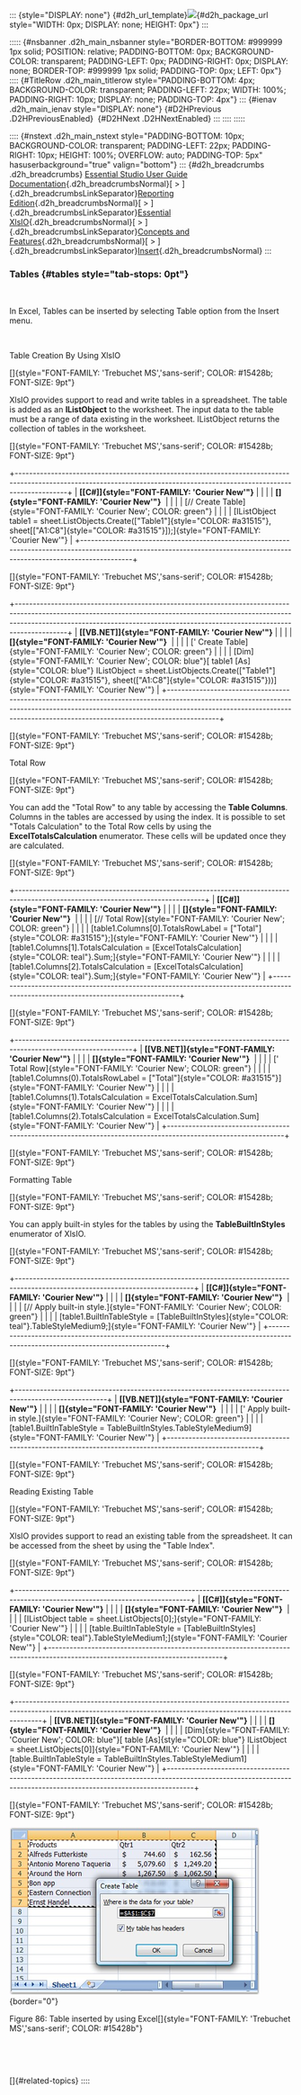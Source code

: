 ::: {style="DISPLAY: none"}
[](ms-xhelp:///?Id=d2h_url_template){#d2h_url_template}![](!package_url!){#d2h_package_url style="WIDTH: 0px; DISPLAY: none; HEIGHT: 0px"}
:::

::::: {#nsbanner .d2h_main_nsbanner style="BORDER-BOTTOM: #999999 1px solid; POSITION: relative; PADDING-BOTTOM: 0px; BACKGROUND-COLOR: transparent; PADDING-LEFT: 0px; PADDING-RIGHT: 0px; DISPLAY: none; BORDER-TOP: #999999 1px solid; PADDING-TOP: 0px; LEFT: 0px"}
:::: {#TitleRow .d2h_main_titlerow style="PADDING-BOTTOM: 4px; BACKGROUND-COLOR: transparent; PADDING-LEFT: 22px; WIDTH: 100%; PADDING-RIGHT: 10px; DISPLAY: none; PADDING-TOP: 4px"}
::: {#ienav .d2h_main_ienav style="DISPLAY: none"}
[](ms-xhelp:///?Id=addb0502-14f2-4002-84ff-3e6e1282f8ed){#D2HPrevious .D2HPreviousEnabled}  [](ms-xhelp:///?Id=d54186c8-499f-4d4c-accb-cbfc1870a789){#D2HNext .D2HNextEnabled}
:::
::::
:::::

:::: {#nstext .d2h_main_nstext style="PADDING-BOTTOM: 10px; BACKGROUND-COLOR: transparent; PADDING-LEFT: 22px; PADDING-RIGHT: 10px; HEIGHT: 100%; OVERFLOW: auto; PADDING-TOP: 5px" hasuserbackground="true" valign="bottom"}
::: {#d2h_breadcrumbs .d2h_breadcrumbs}
[Essential Studio User Guide Documentation](ms-xhelp:///?Id=12457748-09e3-4d74-a240-8e049cedf030){.d2h_breadcrumbsNormal}[ \> ]{.d2h_breadcrumbsLinkSeparator}[Reporting Edition](ms-xhelp:///?Id=027aa5b6-6676-4f93-ad23-c20e8c45792e){.d2h_breadcrumbsNormal}[ \> ]{.d2h_breadcrumbsLinkSeparator}[Essential XlsIO](ms-xhelp:///?Id=b01a1b50-1d7d-40c0-bc83-af67e57c9005){.d2h_breadcrumbsNormal}[ \> ]{.d2h_breadcrumbsLinkSeparator}[Concepts and Features](ms-xhelp:///?Id=21b26556-5905-4ad9-90b4-40320db25faf){.d2h_breadcrumbsNormal}[ \> ]{.d2h_breadcrumbsLinkSeparator}[Insert](ms-xhelp:///?Id=3b5c8a38-7946-47f2-a4af-0711da3daaa8){.d2h_breadcrumbsNormal}
:::

### Tables {#tables style="tab-stops: 0pt"}

 

In Excel, Tables can be inserted by selecting Table option from the Insert menu.

 

Table Creation By Using XlsIO

[]{style="FONT-FAMILY: 'Trebuchet MS','sans-serif'; COLOR: #15428b; FONT-SIZE: 9pt"} 

XlsIO provides support to read and write tables in a spreadsheet. The table is added as an **IListObject** to the worksheet. The input data to the table must be a range of data existing in the worksheet. IListObject returns the collection of tables in the worksheet.

[]{style="FONT-FAMILY: 'Trebuchet MS','sans-serif'; COLOR: #15428b; FONT-SIZE: 9pt"} 

+--------------------------------------------------------------------------------------------------------------------------------------------------------------------------+
| **[\[C#\]]{style="FONT-FAMILY: 'Courier New'"}**                                                                                                                         |
|                                                                                                                                                                          |
| **[]{style="FONT-FAMILY: 'Courier New'"}**                                                                                                                               |
|                                                                                                                                                                          |
| [// Create Table]{style="FONT-FAMILY: 'Courier New'; COLOR: green"}                                                                                                      |
|                                                                                                                                                                          |
| [IListObject table1 = sheet.ListObjects.Create([\"Table1\"]{style="COLOR: #a31515"}, sheet\[[\"A1:C8\"]{style="COLOR: #a31515"}\]);]{style="FONT-FAMILY: 'Courier New'"} |
+--------------------------------------------------------------------------------------------------------------------------------------------------------------------------+

[]{style="FONT-FAMILY: 'Trebuchet MS','sans-serif'; COLOR: #15428b; FONT-SIZE: 9pt"} 

+--------------------------------------------------------------------------------------------------------------------------------------------------------------------------------------------------------------------------------------------------------+
| **[\[VB.NET\]]{style="FONT-FAMILY: 'Courier New'"}**                                                                                                                                                                                                   |
|                                                                                                                                                                                                                                                        |
| **[]{style="FONT-FAMILY: 'Courier New'"}**                                                                                                                                                                                                             |
|                                                                                                                                                                                                                                                        |
| [\' Create Table]{style="FONT-FAMILY: 'Courier New'; COLOR: green"}                                                                                                                                                                                    |
|                                                                                                                                                                                                                                                        |
| [Dim]{style="FONT-FAMILY: 'Courier New'; COLOR: blue"}[ table1 [As]{style="COLOR: blue"} IListObject = sheet.ListObjects.Create([\"Table1\"]{style="COLOR: #a31515"}, sheet([\"A1:C8\"]{style="COLOR: #a31515"}))]{style="FONT-FAMILY: 'Courier New'"} |
+--------------------------------------------------------------------------------------------------------------------------------------------------------------------------------------------------------------------------------------------------------+

[]{style="FONT-FAMILY: 'Trebuchet MS','sans-serif'; COLOR: #15428b; FONT-SIZE: 9pt"} 

Total Row

[]{style="FONT-FAMILY: 'Trebuchet MS','sans-serif'; COLOR: #15428b; FONT-SIZE: 9pt"} 

You can add the \"Total Row\" to any table by accessing the **Table Columns**. Columns in the tables are accessed by using the index. It is possible to set \"Totals Calculation\" to the Total Row cells by using the **ExcelTotalsCalculation** enumerator. These cells will be updated once they are calculated.

[]{style="FONT-FAMILY: 'Trebuchet MS','sans-serif'; COLOR: #15428b; FONT-SIZE: 9pt"} 

+----------------------------------------------------------------------------------------------------------------------------------+
| **[\[C#\]]{style="FONT-FAMILY: 'Courier New'"}**                                                                                 |
|                                                                                                                                  |
| **[]{style="FONT-FAMILY: 'Courier New'"}**                                                                                       |
|                                                                                                                                  |
| [// Total Row]{style="FONT-FAMILY: 'Courier New'; COLOR: green"}                                                                 |
|                                                                                                                                  |
| [table1.Columns\[0\].TotalsRowLabel = [\"Total\"]{style="COLOR: #a31515"};]{style="FONT-FAMILY: 'Courier New'"}                  |
|                                                                                                                                  |
| [table1.Columns\[1\].TotalsCalculation = [ExcelTotalsCalculation]{style="COLOR: teal"}.Sum;]{style="FONT-FAMILY: 'Courier New'"} |
|                                                                                                                                  |
| [table1.Columns\[2\].TotalsCalculation = [ExcelTotalsCalculation]{style="COLOR: teal"}.Sum;]{style="FONT-FAMILY: 'Courier New'"} |
+----------------------------------------------------------------------------------------------------------------------------------+

[]{style="FONT-FAMILY: 'Trebuchet MS','sans-serif'; COLOR: #15428b; FONT-SIZE: 9pt"} 

+--------------------------------------------------------------------------------------------------------------+
| **[\[VB.NET\]]{style="FONT-FAMILY: 'Courier New'"}**                                                         |
|                                                                                                              |
| **[]{style="FONT-FAMILY: 'Courier New'"}**                                                                   |
|                                                                                                              |
| [\' Total Row]{style="FONT-FAMILY: 'Courier New'; COLOR: green"}                                             |
|                                                                                                              |
| [table1.Columns(0).TotalsRowLabel = [\"Total\"]{style="COLOR: #a31515"}]{style="FONT-FAMILY: 'Courier New'"} |
|                                                                                                              |
| [table1.Columns(1).TotalsCalculation = ExcelTotalsCalculation.Sum]{style="FONT-FAMILY: 'Courier New'"}       |
|                                                                                                              |
| [table1.Columns(2).TotalsCalculation = ExcelTotalsCalculation.Sum]{style="FONT-FAMILY: 'Courier New'"}       |
+--------------------------------------------------------------------------------------------------------------+

[]{style="FONT-FAMILY: 'Trebuchet MS','sans-serif'; COLOR: #15428b; FONT-SIZE: 9pt"} 

Formatting Table

[]{style="FONT-FAMILY: 'Trebuchet MS','sans-serif'; COLOR: #15428b; FONT-SIZE: 9pt"} 

You can apply built-in styles for the tables by using the **TableBuiltInStyles** enumerator of XlsIO.

[]{style="FONT-FAMILY: 'Trebuchet MS','sans-serif'; COLOR: #15428b; FONT-SIZE: 9pt"} 

+-------------------------------------------------------------------------------------------------------------------------------+
| **[\[C#\]]{style="FONT-FAMILY: 'Courier New'"}**                                                                              |
|                                                                                                                               |
| **[]{style="FONT-FAMILY: 'Courier New'"}**                                                                                    |
|                                                                                                                               |
| [// Apply built-in style.]{style="FONT-FAMILY: 'Courier New'; COLOR: green"}                                                  |
|                                                                                                                               |
| [table1.BuiltInTableStyle = [TableBuiltInStyles]{style="COLOR: teal"}.TableStyleMedium9;]{style="FONT-FAMILY: 'Courier New'"} |
+-------------------------------------------------------------------------------------------------------------------------------+

[]{style="FONT-FAMILY: 'Trebuchet MS','sans-serif'; COLOR: #15428b; FONT-SIZE: 9pt"} 

+-------------------------------------------------------------------------------------------------------+
| **[\[VB.NET\]]{style="FONT-FAMILY: 'Courier New'"}**                                                  |
|                                                                                                       |
| **[]{style="FONT-FAMILY: 'Courier New'"}**                                                            |
|                                                                                                       |
| [\' Apply built-in style.]{style="FONT-FAMILY: 'Courier New'; COLOR: green"}                          |
|                                                                                                       |
| [table1.BuiltInTableStyle = TableBuiltInStyles.TableStyleMedium9]{style="FONT-FAMILY: 'Courier New'"} |
+-------------------------------------------------------------------------------------------------------+

[]{style="FONT-FAMILY: 'Trebuchet MS','sans-serif'; COLOR: #15428b; FONT-SIZE: 9pt"} 

Reading Existing Table

[]{style="FONT-FAMILY: 'Trebuchet MS','sans-serif'; COLOR: #15428b; FONT-SIZE: 9pt"} 

XlsIO provides support to read an existing table from the spreadsheet. It can be accessed from the sheet by using the \"Table Index\".

[]{style="FONT-FAMILY: 'Trebuchet MS','sans-serif'; COLOR: #15428b; FONT-SIZE: 9pt"} 

+------------------------------------------------------------------------------------------------------------------------------+
| **[\[C#\]]{style="FONT-FAMILY: 'Courier New'"}**                                                                             |
|                                                                                                                              |
| **[]{style="FONT-FAMILY: 'Courier New'"}**                                                                                   |
|                                                                                                                              |
| [IListObject table = sheet.ListObjects\[0\];]{style="FONT-FAMILY: 'Courier New'"}                                            |
|                                                                                                                              |
| [table.BuiltInTableStyle = [TableBuiltInStyles]{style="COLOR: teal"}.TableStyleMedium1;]{style="FONT-FAMILY: 'Courier New'"} |
+------------------------------------------------------------------------------------------------------------------------------+

[]{style="FONT-FAMILY: 'Trebuchet MS','sans-serif'; COLOR: #15428b; FONT-SIZE: 9pt"} 

+-------------------------------------------------------------------------------------------------------------------------------------------------------------------+
| **[\[VB.NET\]]{style="FONT-FAMILY: 'Courier New'"}**                                                                                                              |
|                                                                                                                                                                   |
| **[]{style="FONT-FAMILY: 'Courier New'"}**                                                                                                                        |
|                                                                                                                                                                   |
| [Dim]{style="FONT-FAMILY: 'Courier New'; COLOR: blue"}[ table [As]{style="COLOR: blue"} IListObject = sheet.ListObjects\[0\]]{style="FONT-FAMILY: 'Courier New'"} |
|                                                                                                                                                                   |
| [table.BuiltInTableStyle = TableBuiltInStyles.TableStyleMedium1]{style="FONT-FAMILY: 'Courier New'"}                                                              |
+-------------------------------------------------------------------------------------------------------------------------------------------------------------------+

[]{style="FONT-FAMILY: 'Trebuchet MS','sans-serif'; COLOR: #15428b; FONT-SIZE: 9pt"} 

![](ImagesExt/image47_92.jpg){border="0"}

Figure 86: Table inserted by using Excel[]{style="FONT-FAMILY: 'Trebuchet MS','sans-serif'; COLOR: #15428b"}

 

 

[]{#related-topics}
::::
